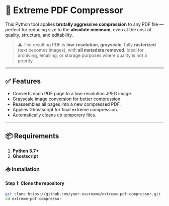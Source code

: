# 🧨 Extreme PDF Compressor

This Python tool applies **brutally aggressive compression** to any PDF file — perfect for reducing size to the **absolute minimum**, even at the cost of quality, structure, and editability.

> ⚠️ The resulting PDF is **low-resolution**, **grayscale**, fully **rasterized** (text becomes images), with **all metadata removed**. Ideal for archiving, emailing, or storage purposes where quality is not a priority.

---

## ✅ Features

- Converts each PDF page to a low-resolution JPEG image.
- Grayscale image conversion for better compression.
- Reassembles all pages into a new compressed PDF.
- Applies Ghostscript for final extreme compression.
- Automatically cleans up temporary files.

---

## 📦 Requirements

1. **Python 3.7+**
2. **Ghostscript**

### 📥 Installation

#### Step 1: Clone the repository

```bash
git clone https://github.com/your-username/extreme-pdf-compressor.git
cd extreme-pdf-compressor
